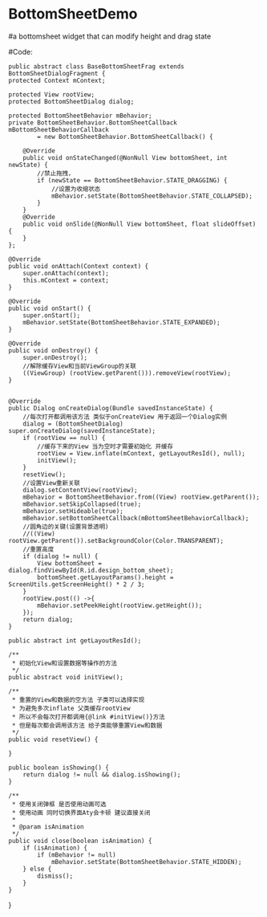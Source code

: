 # BottomSheetDemo
#a bottomsheet widget that can modify height and drag state

#Code:

    public abstract class BaseBottomSheetFrag extends BottomSheetDialogFragment {
    protected Context mContext;

    protected View rootView;
    protected BottomSheetDialog dialog;

    protected BottomSheetBehavior mBehavior;
    private BottomSheetBehavior.BottomSheetCallback mBottomSheetBehaviorCallback
            = new BottomSheetBehavior.BottomSheetCallback() {

        @Override
        public void onStateChanged(@NonNull View bottomSheet, int newState) {
            //禁止拖拽，
            if (newState == BottomSheetBehavior.STATE_DRAGGING) {
                //设置为收缩状态
                mBehavior.setState(BottomSheetBehavior.STATE_COLLAPSED);
            }
        }
        @Override
        public void onSlide(@NonNull View bottomSheet, float slideOffset) {
        }
    };

    @Override
    public void onAttach(Context context) {
        super.onAttach(context);
        this.mContext = context;
    }

    @Override
    public void onStart() {
        super.onStart();
        mBehavior.setState(BottomSheetBehavior.STATE_EXPANDED);
    }

    @Override
    public void onDestroy() {
        super.onDestroy();
        //解除缓存View和当前ViewGroup的关联
        ((ViewGroup) (rootView.getParent())).removeView(rootView);
    }


    @Override
    public Dialog onCreateDialog(Bundle savedInstanceState) {
        //每次打开都调用该方法 类似于onCreateView 用于返回一个Dialog实例
        dialog = (BottomSheetDialog) super.onCreateDialog(savedInstanceState);
        if (rootView == null) {
            //缓存下来的View 当为空时才需要初始化 并缓存
            rootView = View.inflate(mContext, getLayoutResId(), null);
            initView();
        }
        resetView();
        //设置View重新关联
        dialog.setContentView(rootView);
        mBehavior = BottomSheetBehavior.from((View) rootView.getParent());
        mBehavior.setSkipCollapsed(true);
        mBehavior.setHideable(true);
        mBehavior.setBottomSheetCallback(mBottomSheetBehaviorCallback);
        //圆角边的关键(设置背景透明)
        //((View) rootView.getParent()).setBackgroundColor(Color.TRANSPARENT);
        //重置高度
        if (dialog != null) {
            View bottomSheet = dialog.findViewById(R.id.design_bottom_sheet);
            bottomSheet.getLayoutParams().height = ScreenUtils.getScreenHeight() * 2 / 3;
        }
        rootView.post(() ->{
            mBehavior.setPeekHeight(rootView.getHeight());
        });
        return dialog;
    }

    public abstract int getLayoutResId();

    /**
     * 初始化View和设置数据等操作的方法
     */
    public abstract void initView();

    /**
     * 重置的View和数据的空方法 子类可以选择实现
     * 为避免多次inflate 父类缓存rootView
     * 所以不会每次打开都调用{@link #initView()}方法
     * 但是每次都会调用该方法 给子类能够重置View和数据
     */
    public void resetView() {

    }

    public boolean isShowing() {
        return dialog != null && dialog.isShowing();
    }

    /**
     * 使用关闭弹框 是否使用动画可选
     * 使用动画 同时切换界面Aty会卡顿 建议直接关闭
     *
     * @param isAnimation
     */
    public void close(boolean isAnimation) {
        if (isAnimation) {
            if (mBehavior != null)
                mBehavior.setState(BottomSheetBehavior.STATE_HIDDEN);
        } else {
            dismiss();
        }
    }
}
